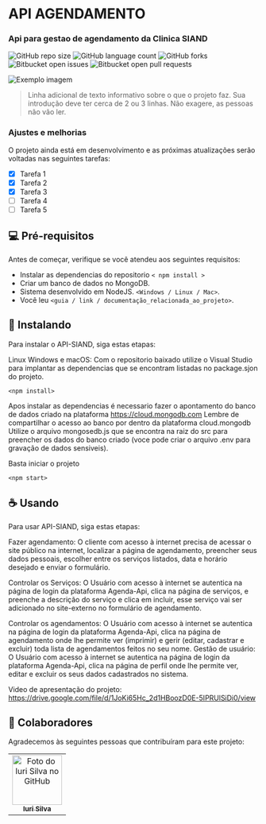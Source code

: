 # API AGENDAMENTO
<h3>Api para gestao de agendamento da Clinica SIAND</h3>


![GitHub repo size](https://img.shields.io/github/repo-size/iuricode/README-template?style=for-the-badge)
![GitHub language count](https://img.shields.io/github/languages/count/iuricode/README-template?style=for-the-badge)
![GitHub forks](https://img.shields.io/github/forks/iuricode/README-template?style=for-the-badge)
![Bitbucket open issues](https://img.shields.io/bitbucket/issues/iuricode/README-template?style=for-the-badge)
![Bitbucket open pull requests](https://img.shields.io/bitbucket/pr-raw/iuricode/README-template?style=for-the-badge)

<img src="/imagem.png" alt="Exemplo imagem">

> Linha adicional de texto informativo sobre o que o projeto faz. Sua introdução deve ter cerca de 2 ou 3 linhas. Não exagere, as pessoas não vão ler.

### Ajustes e melhorias

O projeto ainda está em desenvolvimento e as próximas atualizações serão voltadas nas seguintes tarefas:

- [x] Tarefa 1
- [x] Tarefa 2
- [x] Tarefa 3
- [ ] Tarefa 4
- [ ] Tarefa 5

## 💻 Pré-requisitos

Antes de começar, verifique se você atendeu aos seguintes requisitos:

- Instalar as dependencias do repositorio `< npm install >`
- Criar um banco de dados no MongoDB.  
- Sistema desenvolvido em NodeJS. `<Windows / Linux / Mac>`.
- Você leu `<guia / link / documentação_relacionada_ao_projeto>`.

## 🚀 Instalando <API-SIAND>

Para instalar o API-SIAND, siga estas etapas:

Linux Windows e macOS:
Com o repositorio baixado utilize o Visual Studio para implantar as dependencias que se encontram listadas no package.sjon do projeto.

```
<npm install>
```
Apos instalar as dependencias é necessario fazer o apontamento do banco de dados criado na plataforma https://cloud.mongodb.com
  Lembre de compartilhar o acesso ao banco por dentro da plataforma cloud.mongodb
Utilize o arquivo mongosedb.js que se encontra na raiz do src para preencher os dados do banco criado (voce pode criar o arquivo .env para gravação de dados sensiveis).

Basta iniciar o projeto
```
<npm start>
```

## ☕ Usando <API-SIAND>

Para usar API-SIAND, siga estas etapas:


Fazer agendamento: O cliente com acesso à internet precisa de acessar o site público na internet, localizar a página de agendamento, preencher seus dados pessoais, escolher entre os serviços listados, data e horário desejado e enviar o formulário.

Controlar os Serviços: O Usuário com acesso à internet se autentica na página de login da plataforma Agenda-Api, clica na página de serviços, e preenche a descrição do serviço e clica em incluir, esse serviço vai ser adicionado no site-externo no formulário de agendamento.

Controlar os agendamentos: O Usuário com acesso à internet se autentica na página de login da plataforma Agenda-Api, clica na página de agendamento onde lhe permite ver (imprimir) e gerir (editar, cadastrar e excluir) toda lista de agendamentos feitos no seu nome.
Gestão de usuário: O Usuário com acesso à internet se autentica na página de login da plataforma Agenda-Api, clica na página de perfil onde lhe permite ver, editar e excluir os seus dados cadastrados no sistema.




Video de apresentação do projeto: https://drive.google.com/file/d/1JoKi65Hc_2d1HBoozD0E-5IPRUlSiDi0/view

## 🤝 Colaboradores

Agradecemos às seguintes pessoas que contribuíram para este projeto:

<table>
  <tr>
    <td align="center">
      <a href="#" title="defina o titulo do link">
        <img src="https://avatars3.githubusercontent.com/u/31936044" width="100px;" alt="Foto do Iuri Silva no GitHub"/><br>
        <sub>
          <b>Iuri Silva</b>
        </sub>
      </a>
    </td>
  </tr>
</table>
